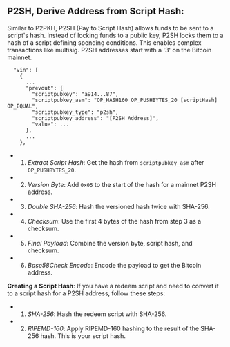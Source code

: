 ## P2SH, Derive Address from Script Hash:

Similar to P2PKH, P2SH (Pay to Script Hash) allows funds to be sent to a script's hash. Instead of locking funds to a public key, P2SH locks them to a hash of a script defining spending conditions. This enables complex transactions like multisig. P2SH addresses start with a '3' on the Bitcoin mainnet.

```
  "vin": [
    {
      ...
      "prevout": {
        "scriptpubkey": "a914...87",
        "scriptpubkey_asm": "OP_HASH160 OP_PUSHBYTES_20 [scriptHash] OP_EQUAL",
        "scriptpubkey_type": "p2sh",
        "scriptpubkey_address": "[P2SH Address]",
        "value": ...
      },
      ...
    },
```

 - 1)   *Extract Script Hash*: Get the hash from `scriptpubkey_asm` after `OP_PUSHBYTES_20`.
 - 2)   *Version Byte*: Add `0x05` to the start of the hash for a mainnet P2SH address.
 - 3)   *Double SHA-256*: Hash the versioned hash twice with SHA-256.
 - 4)   *Checksum*: Use the first 4 bytes of the hash from step 3 as a checksum.
 - 5)   *Final Payload*: Combine the version byte, script hash, and checksum.
 - 6)   *Base58Check Encode*: Encode the payload to get the Bitcoin address.

**Creating a Script Hash**:
If you have a redeem script and need to convert it to a script hash for a P2SH address, follow these steps:
 - 1) *SHA-256*: Hash the redeem script with SHA-256.
 - 2) *RIPEMD-160*: Apply RIPEMD-160 hashing to the result of the SHA-256 hash. This is your script hash.
